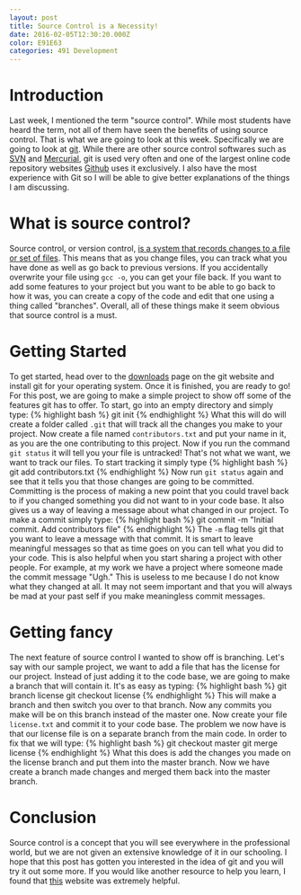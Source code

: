 ```yaml
---
layout: post
title: Source Control is a Necessity!
date: 2016-02-05T12:30:20.000Z
color: E91E63
categories: 491 Development
---
```

Introduction
============
Last week, I mentioned the term "source control". While most students have heard
the term, not all of them have seen the benefits of using source control. That
is what we are going to look at this week. Specifically we are going to look
at [git][git]. While there are other source control softwares such as [SVN][svn]
and [Mercurial][hg], git is used very often and one of the largest online code
repository websites [Github](https://github.com) uses it exclusively. I also have
the most experience with Git so I will be able to give better explanations of
the things I am discussing.

What is source control?
=======================
Source control, or version control,
[is a system that records changes to a file or set of files][scdef]. This means
that as you change files, you can track what you have done as well as go back to
previous versions. If you accidentally overwrite your file using `gcc -o`, you can
get your file back. If you want to add some features to your project but you
want to be able to go back to how it was, you can create a copy of the code and
edit that one using a thing called "branches". Overall, all of these things make
it seem obvious that source control is a must.

Getting Started
===============
To get started, head over to the [downloads][down] page on the git website and
install git for your operating system. Once it is finished, you are ready to go!
For this post, we are going to make a simple project to show off some of the
features git has to offer. To start, go into an empty directory and simply type:
{% highlight bash %}
git init
{% endhighlight %}
What this will do will create a folder called `.git` that will track all the
changes you make to your project. Now create a file named `contributors.txt` and
put your name in it, as you are the one contributing to this project. Now if you
run the command `git status` it will tell you your file is untracked! That's not
what we want, we want to track our files. To start tracking it simply type
{% highlight bash %}
git add contributors.txt
{% endhighlight %}
Now run `git status` again and see that it tells you that
those changes are going to be committed. Committing is the process of making a
new point that you could travel back to if you changed something you did not
want to in your code base. It also gives us a way of leaving a message about
what changed in our project. To make a commit simply type:
{% highlight bash %}
git commit -m "Initial commit. Add contributors file"
{% endhighlight %}
The `-m` flag tells git that you want to leave a message with that commit. It is
smart to leave meaningful messages so that as time goes on you can tell what you
did to your code. This is also helpful when you start sharing a project with
other people. For example, at my work we have a project where someone made the
commit message "Ugh." This is useless to me because I do not know what they
changed at all. It may not seem important and that you will always be mad at
your past self if you make meaningless commit messages.

Getting fancy
=============
The next feature of source control I wanted to show off is branching. Let's say
with our sample project, we want to add a file that has the license for our
project. Instead of just adding it to the code base, we are going to make a
branch that will contain it. It's as easy as typing:
{% highlight bash %}
git branch license
git checkout license
{% endhighlight %}
This will make a branch and then switch you over to that branch. Now any commits
you make will be on this branch instead of the master one. Now create your file
`license.txt` and commit it to your code base. The problem we now have is that
our license file is on a separate branch from the main code. In order to fix that
we will type:
{% highlight bash %}
git checkout master
git merge license
{% endhighlight %}
What this does is add the changes you made on the license branch and put them
into the master branch. Now we have create a branch made changes and merged them
back into the master branch.

Conclusion
==========
Source control is a concept that you will see everywhere in the professional
world, but we are not given an extensive knowledge of it in our schooling. I
hope that this post has gotten you interested in the idea of git and you will
try it out some more. If you would like another resource to help you learn, I
found that [this][git_tutorial] website was extremely helpful.

[git]: https://git-scm.com/
[down]: https://git-scm.com/downloads
[svn]: https://subversion.apache.org/
[hg]: https://www.mercurial-scm.org/
[scdef]: https://git-scm.com/book/en/v2/Getting-Started-About-Version-Control
[git_tutorial]: https://try.github.io/levels/1/challenges/1

